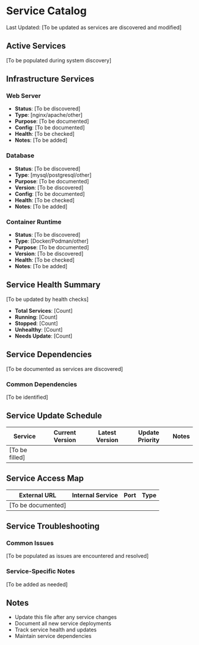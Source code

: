# Service Catalog

Last Updated: [To be updated as services are discovered and modified]

## Active Services

[To be populated during system discovery]

## Infrastructure Services

### Web Server
- **Status**: [To be discovered]
- **Type**: [nginx/apache/other]
- **Purpose**: [To be documented]
- **Config**: [To be documented]
- **Health**: [To be checked]
- **Notes**: [To be added]

### Database
- **Status**: [To be discovered]
- **Type**: [mysql/postgresql/other]
- **Purpose**: [To be documented]
- **Version**: [To be discovered]
- **Config**: [To be documented]
- **Health**: [To be checked]
- **Notes**: [To be added]

### Container Runtime
- **Status**: [To be discovered]
- **Type**: [Docker/Podman/other]
- **Purpose**: [To be documented]
- **Version**: [To be discovered]
- **Health**: [To be checked]
- **Notes**: [To be added]

## Service Health Summary

[To be updated by health checks]

- **Total Services**: [Count]
- **Running**: [Count]
- **Stopped**: [Count]
- **Unhealthy**: [Count]
- **Needs Update**: [Count]

## Service Dependencies

[To be documented as services are discovered]

### Common Dependencies
[To be identified]

## Service Update Schedule

| Service | Current Version | Latest Version | Update Priority | Notes |
|---------|----------------|----------------|-----------------|-------|
| [To be filled] | | | | |

## Service Access Map

| External URL | Internal Service | Port | Type |
|--------------|------------------|------|------|
| [To be documented] | | | |

## Service Troubleshooting

### Common Issues
[To be populated as issues are encountered and resolved]

### Service-Specific Notes
[To be added as needed]

## Notes

- Update this file after any service changes
- Document all new service deployments
- Track service health and updates
- Maintain service dependencies

